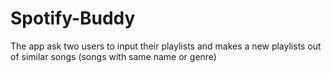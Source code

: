 # Spotify-Buddy
The app ask two users to input their playlists and makes a new playlists out of similar songs (songs with same name or genre)
